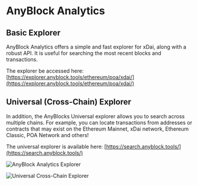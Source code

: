 # AnyBlock Analytics

## Basic Explorer

AnyBlock Analytics offers a simple and fast explorer for xDai, along with a robust API. It is useful for searching the most recent blocks and transactions.

The explorer be accessed here: [https://explorer.anyblock.tools/ethereum/poa/xdai/](https://explorer.anyblock.tools/ethereum/poa/xdai/)

## Universal \(Cross-Chain\) Explorer

In addition, the AnyBlocks Universal explorer allows you to search across multiple chains. For example, you can locate transactions from addresses or contracts that may exist on the Ethereum Mainnet, xDai network, Ethereum Classic, POA Network and others!

The universal explorer is available here: [https://search.anyblock.tools/](https://search.anyblock.tools/)

![AnyBlock Analytics Explorer](../../.gitbook/assets/anyblock.png)

![Universal Cross-Chain Explorer](../../.gitbook/assets/universal_explorer.png)

